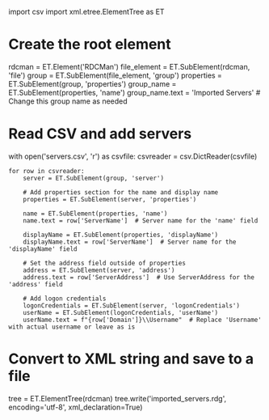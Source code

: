 import csv
import xml.etree.ElementTree as ET

# Create the root element
rdcman = ET.Element('RDCMan')
file_element = ET.SubElement(rdcman, 'file')
group = ET.SubElement(file_element, 'group')
properties = ET.SubElement(group, 'properties')
group_name = ET.SubElement(properties, 'name')
group_name.text = 'Imported Servers'  # Change this group name as needed

# Read CSV and add servers
with open('servers.csv', 'r') as csvfile:
    csvreader = csv.DictReader(csvfile)
    
    for row in csvreader:
        server = ET.SubElement(group, 'server')

        # Add properties section for the name and display name
        properties = ET.SubElement(server, 'properties')
        
        name = ET.SubElement(properties, 'name')
        name.text = row['ServerName']  # Server name for the 'name' field
        
        displayName = ET.SubElement(properties, 'displayName')
        displayName.text = row['ServerName']  # Server name for the 'displayName' field
        
        # Set the address field outside of properties
        address = ET.SubElement(server, 'address')
        address.text = row['ServerAddress']  # Use ServerAddress for the 'address' field

        # Add logon credentials
        logonCredentials = ET.SubElement(server, 'logonCredentials')
        userName = ET.SubElement(logonCredentials, 'userName')
        userName.text = f"{row['Domain']}\\Username"  # Replace 'Username' with actual username or leave as is

# Convert to XML string and save to a file
tree = ET.ElementTree(rdcman)
tree.write('imported_servers.rdg', encoding='utf-8', xml_declaration=True)